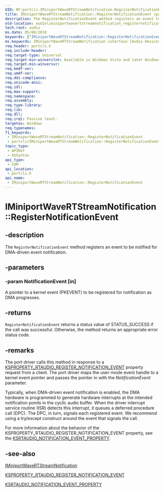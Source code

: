 ```yaml
---
UID: NF:portcls.IMiniportWaveRTStreamNotification.RegisterNotificationEvent
title: IMiniportWaveRTStreamNotification::RegisterNotificationEvent (portcls.h)
description: The RegisterNotificationEvent method registers an event to be notified for DMA-driven event notification.
old-location: audio\iminiportwavertstreamnotification_registernotificationevent.htm
tech.root: audio
ms.date: 05/08/2018
keywords: ["IMiniportWaveRTStreamNotification::RegisterNotificationEvent"]
ms.keywords: IMiniportWaveRTStreamNotification interface [Audio Devices],RegisterNotificationEvent method, IMiniportWaveRTStreamNotification.RegisterNotificationEvent, IMiniportWaveRTStreamNotification::RegisterNotificationEvent, RegisterNotificationEvent, RegisterNotificationEvent method [Audio Devices], RegisterNotificationEvent method [Audio Devices],IMiniportWaveRTStreamNotification interface, audio.iminiportwavertstreamnotification_registernotificationevent, audmp-routines_82613ca5-1ae2-449d-8883-2d6ee50aecf7.xml, portcls/IMiniportWaveRTStreamNotification::RegisterNotificationEvent
req.header: portcls.h
req.include-header: 
req.target-type: Universal
req.target-min-winverclnt: Available in Windows Vista and later Windows operating systems.
req.target-min-winversvr: 
req.kmdf-ver: 
req.umdf-ver: 
req.ddi-compliance: 
req.unicode-ansi: 
req.idl: 
req.max-support: 
req.namespace: 
req.assembly: 
req.type-library: 
req.lib: 
req.dll: 
req.irql: Passive level.
targetos: Windows
req.typenames: 
f1_keywords:
 - IMiniportWaveRTStreamNotification::RegisterNotificationEvent
 - portcls/IMiniportWaveRTStreamNotification::RegisterNotificationEvent
topic_type:
 - APIRef
 - kbSyntax
api_type:
 - COM
api_location:
 - portcls.h
api_name:
 - IMiniportWaveRTStreamNotification::RegisterNotificationEvent
---
```


# IMiniportWaveRTStreamNotification::RegisterNotificationEvent


## -description

The <code>RegisterNotificationEvent</code> method registers an event to be notified for DMA-driven event notification.

## -parameters

### -param NotificationEvent [in]


A pointer to a kernel event (PKEVENT) to be registered for notification as DMA progresses.

## -returns

<code>RegisterNotificationEvent</code> returns a status value of STATUS_SUCCESS if the call was successful. Otherwise, the method returns an appropriate error status code.

## -remarks

The port driver calls this method in response to a <a href="/windows-hardware/drivers/audio/ksproperty-rtaudio-register-notification-event">KSPROPERTY_RTAUDIO_REGISTER_NOTIFICATION_EVENT</a> property request from a client.  The port driver maps the user-mode event handle to a kernel event pointer and passes the pointer in with the <i>NotificationEvent</i> parameter.

Typically, when DMA-driven event notification is enabled, the DMA hardware is programmed to generate hardware interrupts at the intended notification points in the cyclic audio buffer.  When the driver interrupt service routine (ISR) detects this interrupt, it queues a deferred procedure call (DPC).  The DPC, in turn, signals each registered event. We recommend using a try/except construct  around the event that signals the call.

For more information about the behavior of the KSPROPERTY_RTAUDIO_REGISTER_NOTIFICATION_EVENT property, see the <a href="/windows-hardware/drivers/ddi/ksmedia/ns-ksmedia-ksrtaudio_notification_event_property">KSRTAUDIO_NOTIFICATION_EVENT_PROPERTY</a>.

## -see-also

<a href="/windows-hardware/drivers/ddi/portcls/nn-portcls-iminiportwavertstreamnotification">IMiniportWaveRTStreamNotification</a>



<a href="/windows-hardware/drivers/audio/ksproperty-rtaudio-register-notification-event">KSPROPERTY_RTAUDIO_REGISTER_NOTIFICATION_EVENT</a>



<a href="/windows-hardware/drivers/ddi/ksmedia/ns-ksmedia-ksrtaudio_notification_event_property">KSRTAUDIO_NOTIFICATION_EVENT_PROPERTY</a>

